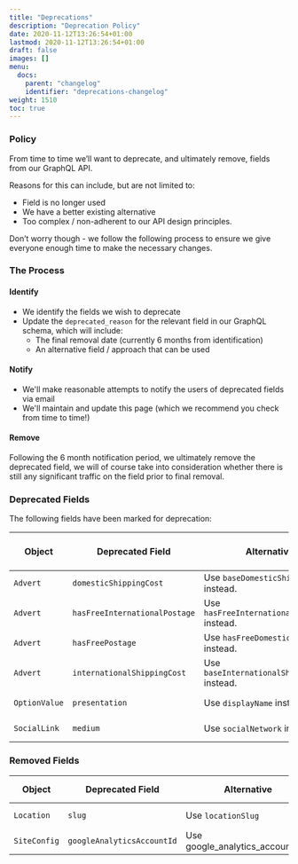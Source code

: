 ```yaml
---
title: "Deprecations"
description: "Deprecation Policy"
date: 2020-11-12T13:26:54+01:00
lastmod: 2020-11-12T13:26:54+01:00
draft: false
images: []
menu:
  docs:
    parent: "changelog"
    identifier: "deprecations-changelog"
weight: 1510
toc: true
---
```


### Policy

From time to time we’ll want to deprecate, and ultimately remove, fields from our GraphQL API. 

Reasons for this can include, but are not limited to:

- Field is no longer used
- We have a better existing alternative
- Too complex / non-adherent to our API design principles.

Don’t worry though - we follow the following process to ensure we give everyone enough time to make the necessary changes.

### The Process

#### Identify

- We identify the fields we wish to deprecate
- Update the `deprecated_reason` for the relevant field in our GraphQL schema, which will include:
  - The final removal date (currently 6 months from identification)
  - An alternative field / approach that can be used

#### Notify

- We'll make reasonable attempts to notify the users of deprecated fields via email
- We'll maintain and update this page (which we recommend you check from time to time!)

#### Remove

Following the 6 month notification period, we ultimately remove the deprecated field, we will of course take into consideration whether there is still any significant traffic on the field prior to final removal.

### Deprecated Fields

The following fields have been marked for deprecation:

Object | Deprecated Field | Alternative | Scheduled Removal Date
---|---|---|---
`Advert` | `domesticShippingCost` | Use `baseDomesticShippingCost` instead. | 26 Oct 2021
`Advert` | `hasFreeInternationalPostage` | Use `hasFreeInternationalShipping` instead. | 26 Oct 2021
`Advert` | `hasFreePostage` | Use `hasFreeDomesticShipping` instead. | 26 Oct 2021
`Advert` | `internationalShippingCost` | Use `baseInternationalShippingCost` instead. | 26 Oct 2021
`OptionValue` | `presentation` | Use `displayName` instead. | 26 Oct 2021
`SocialLink` | `medium` | Use `socialNetwork` instead. | 26 Oct 2021

### Removed Fields

Object | Deprecated Field | Alternative | Removal Date
---|---|---|---
`Location` | `slug` | Use `locationSlug` | 28 Apr 2021
`SiteConfig` | `googleAnalyticsAccountId` | Use google_analytics_account_ids | 28 Apr 2021